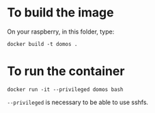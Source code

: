 # To build the image

On your raspberry, in this folder, type:
```
docker build -t domos .
```

# To run the container

```
docker run -it --privileged domos bash
```

`--privileged` is necessary to be able to use sshfs.
